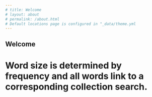 ```yaml
---
# title: Welcome
# layout: about
# permalink: /about.html
# Default locations page is configured in "_data/theme.yml
---
```


## Welcome

# 
# Word size is determined by frequency and all words link to a corresponding collection search.
